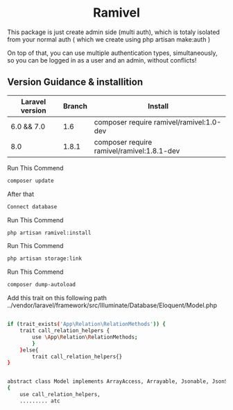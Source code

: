 <h1 align="center">Ramivel</h1>

This package is just create admin side (multi auth), which is totaly isolated from your normal auth ( which we create using php artisan make:auth )

On top of that, you can use multiple authentication types, simultaneously, so you can be logged
in as a user and an admin, without conflicts!

## Version Guidance & installition

| Laravel version    	 | Branch | Install                                               |
  ------------------ 	 | ------ | ----------------------------------------------------- |
| 6.0 && 7.0			     | 1.6 	  | composer require ramivel/ramivel:1.0-dev              |
| 8.0			             | 1.8.1 	| composer require ramivel/ramivel:1.8.1-dev            |


Run This Commend 

```bash
composer update
```

After that

```bash
Connect database
```

Run This Commend 

```bash
php artisan ramivel:install 
```

Run This Commend 

```bash
php artisan storage:link
```

Run This Commend 

```bash
composer dump-autoload
```

Add this trait on this following path ../vendor/laravel/framework/src/Illuminate/Database/Eloquent/Model.php

```bash

if (trait_exists('App\Relation\RelationMethods')) { 
    trait call_relation_helpers {
        use \App\Relation\RelationMethods; 
        } 
    }else{ 
        trait call_relation_helpers{} 
}


abstract class Model implements ArrayAccess, Arrayable, Jsonable, JsonSerializable, QueueableEntity, UrlRoutable
{
    use call_relation_helpers,
    ......... atc
```


